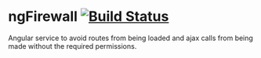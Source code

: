 ngFirewall [![Build Status](https://travis-ci.org/coma/ngFirewall.png?branch=master)](https://travis-ci.org/coma/ngFirewall)
==========

Angular service to avoid routes from being loaded and ajax calls from being made without the required permissions.
